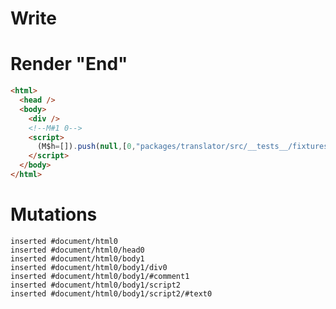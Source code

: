 # Write
  <div></div><!M#1 0><script>(M$h=[]).push(null,[0,"packages/translator/src/__tests__/fixtures/native-tag-ref-hoisting/template.marko_0",])</script>


# Render "End"
```html
<html>
  <head />
  <body>
    <div />
    <!--M#1 0-->
    <script>
      (M$h=[]).push(null,[0,"packages/translator/src/__tests__/fixtures/native-tag-ref-hoisting/template.marko_0",])
    </script>
  </body>
</html>
```

# Mutations
```
inserted #document/html0
inserted #document/html0/head0
inserted #document/html0/body1
inserted #document/html0/body1/div0
inserted #document/html0/body1/#comment1
inserted #document/html0/body1/script2
inserted #document/html0/body1/script2/#text0
```